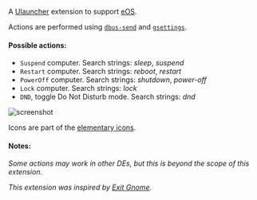A [Ulauncher](https://ulauncher.io/) extension to support [eOS](https://elementary.io/).

Actions are performed using [`dbus-send`](https://dbus.freedesktop.org/doc/dbus-send.1.html) and [`gsettings`](https://developer.gnome.org/gio/stable/GSettings.html).

#### Possible actions:
 - `Suspend` computer. Search strings: _sleep_, _suspend_
 - `Restart` computer. Search strings: _reboot_, _restart_
 - `PowerOff` computer. Search strings: _shutdown_, _power-off_
 - `Lock` computer. Search strings: _lock_
 - `DND`, toggle Do Not Disturb mode. Search strings: _dnd_

![screenshot](https://i.imgur.com/0JAUMvw.png)

Icons are part of the [elementary icons](https://github.com/elementary/icons).

#### Notes:
_Some actions may work in other DEs, but this is beyond the scope of this extension._

_This extension was inspired by [Exit Gnome](https://github.com/leinardi/ulauncher-exit-gnome)._